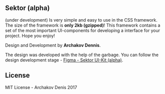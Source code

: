## Sektor (alpha)

(under development) Is very simple and easy to use in the CSS framework. The
size of the framework is **only 2kb (gzipped)**! This framework contains a set
of the most important UI-components for developing a interface for your project.
Hope you enjoy!

Design and Development by **Archakov Dennis**.

The design was developed with the help of the garbage. You can follow the design
development stage -
[Figma - Sektor UI-Kit (alpha)](https://www.figma.com/file/gOQhX4ieyYSl9ZAJFBafr5lO/Untitled).

## License

MIT License - Archakov Denis 2017
